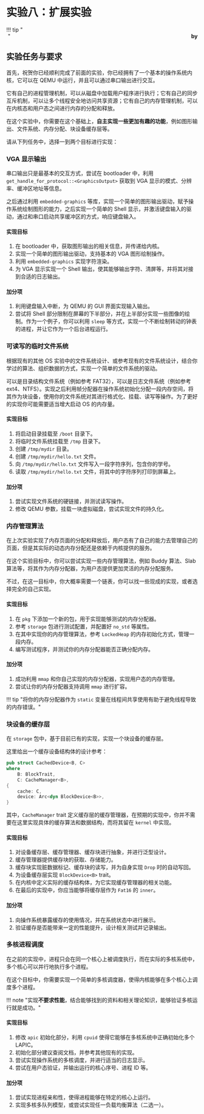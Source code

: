 # 实验八：扩展实验

!!! tip "<br/>&nbsp;<span style="font-weight: bold; float: right">by</span>"

## 实验任务与要求

首先，祝贺你已经顺利完成了前面的实验，你已经拥有了一个基本的操作系统内核，它可以在 QEMU 中运行，并且可以通过串口输出进行交互。

它有自己的进程管理机制，可以从磁盘中加载用户程序进行执行；它有自己的同步互斥机制，可以让多个线程安全地访问共享资源；它有自己的内存管理机制，可以在内核态和用户态之间进行内存的分配和释放。

在这个实验中，你需要在这个基础上，**自主实现一些更加有趣的功能**，例如图形输出、文件系统、内存分配、块设备缓存层等。

请从下列任务中，选择一到两个目标进行实现：

### VGA 显示输出

串口输出只是最基本的交互方式，尝试在 bootloader 中，利用 `get_handle_for_protocol::<GraphicsOutput>` 获取到 VGA 显示的模式、分辨率、缓冲区地址等信息。

之后通过利用 `embedded-graphics` 等库，实现一个简单的图形输出驱动，赋予操作系统绘制图形的能力，之后实现一个简单的 Shell 显示，并激活键盘输入的驱动，通过和串口启动共享缓冲区的方式，响应键盘输入。

#### 实现目标

1. 在 bootloader 中，获取图形输出的相关信息，并传递给内核。
2. 实现一个简单的图形输出驱动，支持基本的 VGA 图形绘制操作。
3. 利用 `embedded-graphics` 实现字符渲染。
4. 为 VGA 显示实现一个 Shell 输出，使其能够输出字符、清屏等，并将其对接到合适的日志输出。

#### 加分项

1. 利用键盘输入中断，为 QEMU 的 GUI 界面实现输入输出。
2. 尝试将 Shell 部分限制在屏幕的下半部分，并在上半部分实现一些图像的绘制。作为一个例子，你可以利用 `sleep` 等方式，实现一个不断绘制转动的钟表的进程，并让它作为一个后台进程运行。

### 可读写的临时文件系统

根据现有的其他 OS 实验中的文件系统设计、或参考现有的文件系统设计，结合你学过的算法、组织数据的方式，实现一个简单的文件系统的驱动。

可以是目录结构文件系统（例如参考 FAT32），可以是日志文件系统（例如参考 ext4、NTFS）。实现之后利用帧分配器在操作系统初始化分配一段内存空间，将其作为块设备，使用你的文件系统对其进行格式化、挂载、读写等操作。为了更好的实现你可能需要适当增大启动 OS 的内存量。

#### 实现目标

1. 将启动目录挂载至 `/boot` 目录下。
2. 将临时文件系统挂载至 `/tmp` 目录下。
3. 创建 `/tmp/mydir` 目录。
4. 创建 `/tmp/mydir/hello.txt` 文件。
5. 向 `/tmp/mydir/hello.txt` 文件写入一段字符序列，包含你的学号。
6. 读取 `/tmp/mydir/hello.txt` 文件，将其中的字符序列打印到屏幕上。

#### 加分项

1. 尝试实现文件系统的硬链接，并测试读写操作。
2. 修改 QEMU 参数，挂载一块虚拟磁盘，尝试实现文件的持久化。

### 内存管理算法

在上次实验实现了内存页面的分配和释放后，用户态有了自己的能力去管理自己的页面，但是其实际的动态内存分配还是依赖于内核提供的服务。

在这个实验目标中，你可以尝试实现一些内存管理算法，例如 Buddy 算法、Slab 算法等，将其作为内存分配器，为用户态提供更加灵活的内存分配服务。

不过，在这一目标中，你大概率需要一个链表，你可以找一些现成的实现，或者选择完全的自己实现。

#### 实现目标

1. 在 `pkg` 下添加一个新的包，用于实现能够测试的内存分配器。
2. 参考 `storage` 包进行测试配置，并配置好 `no_std` 等属性。
3. 在其中实现你的内存管理算法，参考 `LockedHeap` 的内存初始化方式，管理一段内存。
4. 编写测试程序，并测试你的内存分配器能否正确分配内存。

#### 加分项

1. 成功利用 `mmap` 和你自己实现的内存分配器，实现用户态的内存管理。
2. 尝试让你的内存分配器支持调用 `mmap` 进行扩容。

!!! tip "将你的内存分配器作为 `static` 变量在线程间共享使用有助于避免线程导致的内存错误。"

### 块设备的缓存层

在 `storage` 包中，基于目前已有的实现，实现一个块设备的缓存层。

这里给出一个缓存设备结构体的设计参考：

```rust
pub struct CachedDevice<B, C>
where
    B: BlockTrait,
    C: CacheManager<B>,
{
    cache: C,
    device: Arc<dyn BlockDevice<B>>,
}
```

其中，`CacheManager` trait 定义缓存层的缓存管理器，在预期的实现中，你并不需要在这里实现具体的缓存算法和数据结构，而将其留在 `kernel` 中实现。

#### 实现目标

1. 对设备缓存层、缓存管理器、缓存块进行抽象，并进行泛型设计。
2. 缓存管理器提供缓存块的获取、存储能力。
3. 缓存块实现脏数据标记、缓存块的读写，并为自身实现 `Drop` 时的自动写回。
4. 为设备缓存层实现 `BlockDevice<B>` trait。
5. 在内核中定义实际的缓存结构体，为它实现缓存管理器的相关功能。
6. 在最后的实现中，你应当能够将缓存层作为 `Fat16` 的 `inner`。

#### 加分项

1. 向操作系统暴露缓存的使用情况，并在系统状态中进行展示。
2. 验证缓存是否能带来一定的性能提升，设计相关测试并记录输出。

### 多核进程调度

在之前的实现中，进程只会在同一个核心上被调度执行，而在实际的多核系统中，多个核心可以并行地执行多个进程。

在这个目标中，你需要实现一个简单的多核调度器，使得内核能够在多个核心上调度多个进程。

!!! note "实现**不要求性能**，结合能够找到的资料和相关理论知识，能够验证多核运行就是成功。"

#### 实现目标

1. 修改 `apic` 初始化部分，利用 `cpuid` 使得它能够在多核系统中正确初始化多个 LAPIC。
2. 初始化部分建议查阅文档，并参考其他现有的实现。
3. 尝试实现操作系统的多核调度，并进行适当的日志显示。
4. 尝试在用户态验证，并输出运行的核心序号、进程 ID 等。

#### 加分项

1. 尝试实现进程亲和性，使得进程能够在特定的核心上运行。
2. 实现多核多队列模型，或尝试实现任一负载均衡算法（二选一）。
